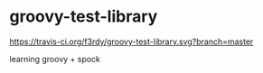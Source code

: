 # groovy-test-library

https://travis-ci.org/f3rdy/groovy-test-library.svg?branch=master


learning groovy + spock
